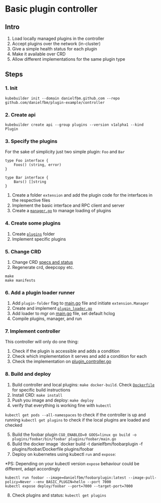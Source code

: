 # Basic plugin controller


## Intro

1. Load locally managed plugins in the controller
2. Accept plugins over the network (in-cluster)
3. Give a simple health status for each plugin
4. Make it available over CRD
5. Allow different implementations for the same plugin type

## Steps

### 1. Init 

```
kubebuilder init --domain danielfbm.github.com --repo github.com/danielfbm/plugin-example/controller
```

### 2. Create api

```
kubebuilder create api --group plugins --version v1alpha1 --kind Plugin 
```

### 3. Specify the plugins

For the sake of simplicity just two simple plugin: `Foo` and `Bar`

```
type Foo interface {
    Foos() (string, error)
}

type Bar interface {
    Bars() []string
}
```

1. Create a folder `extension` and add the plugin code for the interfaces in the respective files
2. Implement the basic interface and RPC client and server
3. Create a [`manager.go`](extension/manager.go) to manage loading of plugins

### 4. Create some plugins

1. Create [`plugins`](plugins) folder
2. Implement specific plugins

### 5. Change CRD

1. Change CRD [specs and status](api/v1alpha1/plugin_types.go)
2. Regenerate crd, deepcopy etc.

```
make
make manifests
```
### 6. Add a plugin loader runner

1. Add `plugin-folder` flag to [main.go](main.go) file and initiate `extension.Manager`
2. Create and implement [`plugin_loader.go`](controllers/plugin_loader.go)
3. Add loader to mgr on [main.go](main.go#L80) file, set default hclog
4. Compile plugins, manager, and run


### 7. Implement controller

This controller will only do one thing:

1. Check if the plugin is accessible and adds a condition
2. Check which implementation it serves and add a condition for each
3. Check the implementation on [plugin_controller.go](controllers/plugin_controller.go)

### 8. Build and deploy

1. Build controller and local plugins: `make docker-build`. Check [`Dockerfile`](Dockerfile) for specific build instructions
2. Install CRD: `make install`
3. Push you image and deploy: `make deploy`
4. verify that everything is working fine with `kubectl`

  `kubectl get pods --all-namespaces` to check if the controller is up and running
  `kubectl get plugins` to check if the local plugins are loaded and checked

5. Build the foobar plugin `CGO_ENABLED=0 GOOS=linux go build -o plugins/foobar/bin/foobar plugins/foobar/main.go`
6. Build the docker image `docker build -t danielfbm/foobarplugin -f plugins/foobar/Dockerfile plugins/foobar
7. Deploy on kubernetes using kubectl `run` and `expose`:

*PS: Depending on your kubectl version `expose` behaviour could be different, adapt accordingly

```
kubectl run foobar --image=danielfbm/foobarplugin:latest --image-pull-policy=Never --env BASIC_PLUGIN=hello --port 7000
kubectl expose deploy/foobar --port=7000 --target-port=7000
```

8. Check plugins and status: `kubectl get plugins`

